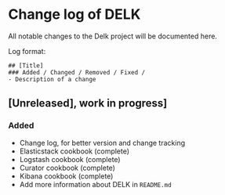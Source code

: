 # Change log of DELK

All notable changes to the Delk project will be documented here.

Log format:

```
## [Title]
### Added / Changed / Removed / Fixed / 
- Description of a change
```

## [Unreleased], work in progress]
### Added
- Change log, for better version and change tracking
- Elasticstack cookbook (complete)
- Logstash cookbook (complete)
- Curator cookbook (complete)
- Kibana cookbook (complete)
- Add more information about DELK in `README.md`
